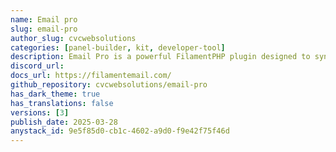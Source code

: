 ```yaml
---
name: Email pro
slug: email-pro
author_slug: cvcwebsolutions
categories: [panel-builder, kit, developer-tool]
description: Email Pro is a powerful FilamentPHP plugin designed to synchronize and manage emails within your application seamlessly.
discord_url: 
docs_url: https://filamentemail.com/
github_repository: cvcwebsolutions/email-pro
has_dark_theme: true
has_translations: false
versions: [3]
publish_date: 2025-03-28
anystack_id: 9e5f85d0-cb1c-4602-a9d0-f9e42f75f46d
---
```

